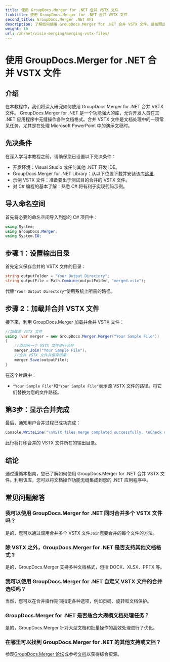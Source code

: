 ```yaml
---
title: 使用 GroupDocs.Merger for .NET 合并 VSTX 文件
linktitle: 使用 GroupDocs.Merger for .NET 合并 VSTX 文件
second_title: GroupDocs.Merger .NET API
description: 了解如何使用 GroupDocs.Merger for .NET 合并 VSTX 文件。请按照此分步指南在 C# 中进行高效的文档操作。
weight: 16
url: /zh/net/visio-merging/merging-vstx-files/
---
```


# 使用 GroupDocs.Merger for .NET 合并 VSTX 文件

## 介绍
在本教程中，我们将深入研究如何使用 GroupDocs.Merger for .NET 合并 VSTX 文件。 GroupDocs.Merger for .NET 是一个功能强大的库，允许开发人员在其 .NET 应用程序中无缝操作各种文档格式。合并 VSTX 文件是文档处理中的一项常见任务，尤其是在处理 Microsoft PowerPoint 中的演示文稿时。
## 先决条件
在深入学习本教程之前，请确保您已设置以下先决条件：
- 开发环境：Visual Studio 或任何其他 .NET 开发 IDE。
-  GroupDocs.Merger for .NET Library：从以下位置下载并安装该库[这里](https://releases.groupdocs.com/merger/net/).
- 示例 VSTX 文件：准备要出于测试目的合并的 VSTX 文件。
- 对 C# 编程的基本了解：熟悉 C# 将有利于实现代码示例。

## 导入命名空间
首先将必要的命名空间导入到您的 C# 项目中：
```csharp
using System; 
using GroupDocs.Merger;
using System.IO;
```
## 步骤 1：设置输出目录
首先定义保存合并的 VSTX 文件的目录：
```csharp
string outputFolder = "Your Output Directory";
string outputFile = Path.Combine(outputFolder, "merged.vstx");
```
代替`"Your Output Directory"`使用系统上所需的路径。
## 步骤 2：加载并合并 VSTX 文件
接下来，利用 GroupDocs.Merger 加载并合并 VSTX 文件：
```csharp
//加载源 VSTX 文件
using (var merger = new GroupDocs.Merger.Merger("Your Sample File"))
{
    //添加另一个 VSTX 文件进行合并
    merger.Join("Your Sample File");
    //合并 VSTX 文件并保存结果
    merger.Save(outputFile);
}
```
在这个片段中：
- `"Your Sample File"`和`"Your Sample File"`表示源 VSTX 文件的路径。将它们替换为您的文件路径。
## 第3步：显示合并完成
最后，通知用户合并过程已成功完成：
```csharp
Console.WriteLine("\nVSTX files merge completed successfully. \nCheck output in {0}", outputFolder);
```
此行将打印合并的 VSTX 文件所在的输出目录。

## 结论
通过遵循本指南，您已了解如何使用 GroupDocs.Merger for .NET 合并 VSTX 文件。利用该库，您可以将文档操作功能无缝集成到您的 .NET 应用程序中。

## 常见问题解答
### 我可以使用 GroupDocs.Merger for .NET 同时合并多个 VSTX 文件吗？
是的，您可以通过调用合并多个 VSTX 文件`Join`您要合并的每个文件的方法。
### 除 VSTX 之外，GroupDocs.Merger for .NET 是否支持其他文档格式？
是的，GroupDocs.Merger 支持多种文档格式，包括 DOCX、XLSX、PPTX 等。
### 我可以使用 GroupDocs.Merger for .NET 自定义 VSTX 文件的合并选项吗？
当然，您可以在合并操作期间指定各种选项，例如页码、旋转和文档保护。
### GroupDocs.Merger for .NET 是否适合大规模文档处理任务？
是的，GroupDocs.Merger 针对大型文档和批量操作的高效处理进行了优化。
### 在哪里可以找到 GroupDocs.Merger for .NET 的其他支持或文档？
参观[GroupDocs.Merger 论坛](https://forum.groupdocs.com/c/merger/32)或参考[文档](https://tutorials.groupdocs.com/merger/net/)以获得综合资源。